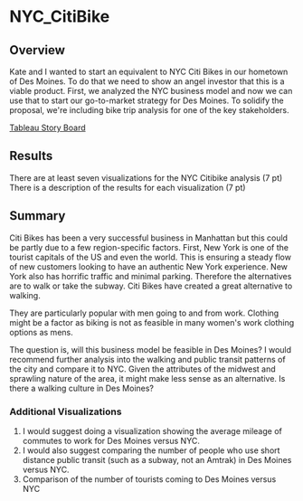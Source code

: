 # NYC_CitiBike
## Overview

Kate and I wanted to start an equivalent to NYC Citi Bikes in our hometown of Des Moines. To do that we need to show an angel investor that this is a viable product. First, we analyzed the NYC business model and now we can use that to start our go-to-market strategy for Des Moines. To solidify the proposal, we're including bike trip analysis for one of the key stakeholders. 


[Tableau Story Board](https://public.tableau.com/views/NYC_Citibike_16265932559510/Story1?:language=en-US&publish=yes&:display_count=n&:origin=viz_share_link)

## Results
There are at least seven visualizations for the NYC Citibike analysis (7 pt)
There is a description of the results for each visualization (7 pt)


## Summary

Citi Bikes has been a very successful business in Manhattan but this could be partly due to a few region-specific factors. First, New York is one of the tourist capitals of the US and even the world. This is ensuring a steady flow of new customers looking to have an authentic New York experience. New York also has horrific traffic and minimal parking. Therefore the alternatives are to walk or take the subway. Citi Bikes have created a great alternative to walking. 

They are particularly popular with men going to and from work. Clothing might be a factor as biking is not as feasible in many women's work clothing options as mens. 

The question is, will this business model be feasible in Des Moines? I would recommend further analysis into the walking and public transit patterns of the city and compare it to NYC. Given the attributes of the midwest and sprawling nature of the area, it might make less sense as an alternative. Is there a walking culture in Des Moines? 
### Additional Visualizations
1. I would suggest doing a visualization showing the average mileage of commutes to work for Des Moines versus NYC. 
2. I would also suggest comparing the number of people who use short distance public transit (such as a subway, not an Amtrak) in Des Moines versus NYC. 
3. Comparison of the number of tourists coming to Des Moines versus NYC
